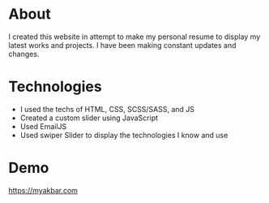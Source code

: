 # About
I created this website in attempt to make my personal resume to display my latest works and projects. I have been making constant updates and changes. 

# Technologies
- I used the techs of HTML, CSS, SCSS/SASS, and JS
- Created a custom slider using JavaScript
- Used EmailJS
- Used swiper Slider to display the technologies I know and use

# Demo
https://myakbar.com
